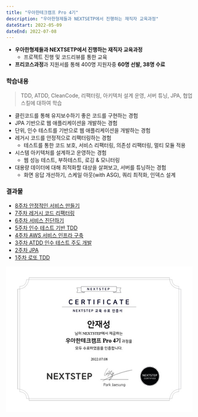 ```yaml
---
title: "우아한테크캠프 Pro 4기"
description: "우아한형제들과 NEXTSETP에서 진행하는 재직자 교육과정"
dateStart: 2022-05-09
dateEnd: 2022-07-08
---
```


- **우아한형제들과 NEXTSETP에서 진행하는 재직자 교육과정**
    - 프로젝트 진행 및 코드리뷰를 통한 교육
- **프리코스과정**과 지원서를 통해 400명 지원자중 **60명 선발, 38명 수료**

### 학습내용

> TDD, ATDD, CleanCode, 리팩터링, 아키텍처 설계 운영, 서버 튜닝, JPA, 협업 스킬에 대하여 학습
> 
- 클린코드를 통해 유지보수하기 좋은 코드를 구현하는 경험
- JPA 기반으로 웹 애플리케이션을 개발하는 경험
- 단위, 인수 테스트를 기반으로 웹 애플리케이션을 개발하는 경험
- 레거시 코드를 안정적으로 리팩터링하는 경험
    - 테스트를 통한 코드 보호, 서비스 리팩터링, 의존성 리팩터링, 멀티 모듈 적용
- 시스템 아키텍처를 설계하고 운영하는 경험
    - 웹 성능 테스트, 부하테스트, 로깅 & 모니터링
- 대용량 데이터에 대해 최적화할 대상을 살펴보고, 서버를 튜닝하는 경험
    - 화면 응답 개선하기, 스케일 아웃(with ASG), 쿼리 최적화, 인덱스 설계

### 결과물

- [8주차 안정적인 서비스 만들기](https://github.com/jaesungahn91/infra-subway-performance/tree/jaesungahn91)
- [7주차 레거시 코드 리팩터링](https://github.com/jaesungahn91/jwp-refactoring/tree/jaesungahn91)
- [6주차 서비스 진단하기](https://github.com/jaesungahn91/infra-subway-monitoring/tree/jaesungahn91)
- [5주차 인수 테스트 기반 TDD](https://github.com/jaesungahn91/atdd-subway-service/tree/jaesungahn91)
- [4주차 AWS 서비스 인프라 구축](https://github.com/jaesungahn91/infra-subway-deploy/tree/jaesungahn91)
- [3주차 ATDD 인수 테스트 주도 개발](https://github.com/jaesungahn91/atdd-subway-admin/tree/jaesungahn91)
- [2주차 JPA](https://github.com/jaesungahn91/jwp-qna/tree/jaesungahn91)
- [1주차 로또 TDD](https://github.com/jaesungahn91/java-lotto-pro/tree/jaesungahn91)

![](우테캠수료증.jpg)
